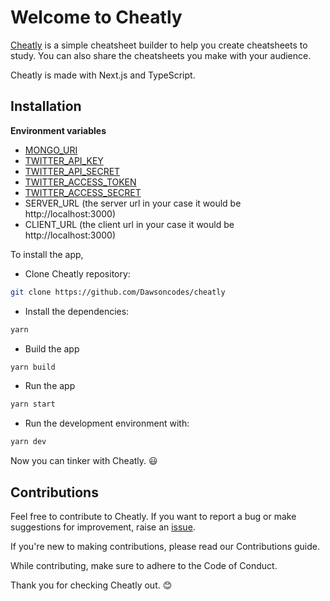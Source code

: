 # Welcome to Cheatly 

[Cheatly](https://cheatly.vercel.app/) is a simple cheatsheet builder to help you create cheatsheets to study. You can also share the cheatsheets you make with your audience. 

Cheatly is made with Next.js and TypeScript. 

## Installation
**Environment variables**
- [MONGO_URI](https://www.mongodb.com/docs/guides/server/drivers/)
- [TWITTER_API_KEY](https://developer.twitter.com/en/docs/twitter-api/getting-started/getting-access-to-the-twitter-api)
- [TWITTER_API_SECRET](https://developer.twitter.com/en/docs/twitter-api/getting-started/getting-access-to-the-twitter-api)
- [TWITTER_ACCESS_TOKEN](https://developer.twitter.com/en/docs/authentication/oauth-1-0a/obtaining-user-access-tokens)
- [TWITTER_ACCESS_SECRET](https://developer.twitter.com/en/docs/authentication/oauth-1-0a/obtaining-user-access-tokens)
- SERVER_URL (the server url in your case it would be http://localhost:3000)
- CLIENT_URL (the client url in your case it would be http://localhost:3000)

To install the app,

- Clone Cheatly repository:

``` bash
git clone https://github.com/Dawsoncodes/cheatly
```
 
- Install the dependencies:

```bash
yarn
```

- Build the app

```bash
yarn build
```

- Run the app

```bash
yarn start
```

- Run the development environment with:

```bash
yarn dev
```

Now you can tinker with Cheatly. 😃
## Contributions 
Feel free to contribute to Cheatly. If you want to report a bug or make suggestions for improvement, raise an [issue](https://github.com/Dawsoncodes/cheatly/issues/new).

If you're new to making contributions, please read our Contributions guide.

While contributing, make sure to adhere to the Code of Conduct. 

Thank you for checking Cheatly out. 😊
